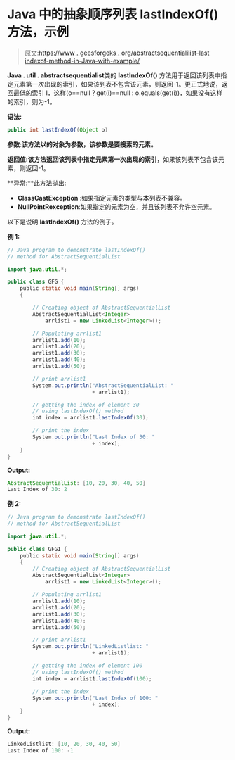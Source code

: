 # Java 中的抽象顺序列表 lastIndexOf()方法，示例

> 原文:[https://www . geesforgeks . org/abstractsequentialilist-last indexof-method-in-Java-with-example/](https://www.geeksforgeeks.org/abstractsequentiallist-lastindexof-method-in-java-with-example/)

**Java . util . abstractsequentialist**类的 **lastIndexOf()** 方法用于返回该列表中指定元素第一次出现的索引，如果该列表不包含该元素，则返回-1。更正式地说，返回最低的索引 I，这样(o==null？get(i)==null : o.equals(get(i))，如果没有这样的索引，则为-1。

**语法:**

```java
public int lastIndexOf(Object o)
```

**参数:**该方法以的**对象为参数，该参数是要搜索的元素。**

**返回值:**该方法返回该列表中指定元素第一次出现的**索引**，如果该列表不包含该元素，则返回-1。

**异常:**此方法抛出:

*   **ClassCastException** :如果指定元素的类型与本列表不兼容。
*   **NullPointRexception**:如果指定的元素为空，并且该列表不允许空元素。

以下是说明 **lastIndexOf()** 方法的例子。

**例 1:**

```java
// Java program to demonstrate lastIndexOf()
// method for AbstractSequentialList

import java.util.*;

public class GFG {
    public static void main(String[] args)
    {

        // Creating object of AbstractSequentialList
        AbstractSequentialList<Integer>
            arrlist1 = new LinkedList<Integer>();

        // Populating arrlist1
        arrlist1.add(10);
        arrlist1.add(20);
        arrlist1.add(30);
        arrlist1.add(40);
        arrlist1.add(50);

        // print arrlist1
        System.out.println("AbstractSequentialList: "
                           + arrlist1);

        // getting the index of element 30
        // using lastIndexOf() method
        int index = arrlist1.lastIndexOf(30);

        // print the index
        System.out.println("Last Index of 30: "
                           + index);
    }
}
```

**Output:**

```java
AbstractSequentialList: [10, 20, 30, 40, 50]
Last Index of 30: 2

```

**例 2:**

```java
// Java program to demonstrate lastIndexOf()
// method for AbstractSequentialList

import java.util.*;

public class GFG1 {
    public static void main(String[] args)
    {
        // Creating object of AbstractSequentialList
        AbstractSequentialList<Integer>
            arrlist1 = new LinkedList<Integer>();

        // Populating arrlist1
        arrlist1.add(10);
        arrlist1.add(20);
        arrlist1.add(30);
        arrlist1.add(40);
        arrlist1.add(50);

        // print arrlist1
        System.out.println("LinkedListlist: "
                           + arrlist1);

        // getting the index of element 100
        // using lastIndexOf() method
        int index = arrlist1.lastIndexOf(100);

        // print the index
        System.out.println("Last Index of 100: "
                           + index);
    }
}
```

**Output:**

```java
LinkedListlist: [10, 20, 30, 40, 50]
Last Index of 100: -1

```